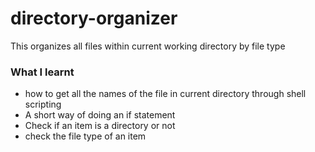 # directory-organizer
This organizes all files within current working directory by file type

### What I learnt
+ how to get all the names of the file in current directory through shell scripting
+ A short way of doing an if statement 
+ Check if an item is a directory or not
+ check the file type of an item

